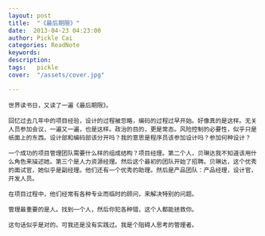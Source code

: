 ```yaml
---
layout: post  
title:  "《最后期限》"
date:  2013-04-23 04:23:00
author: Pickle Cai  
categories: ReadNote  
keywords: 
description:   
tags:	pickle   
cover:  "/assets/cover.jpg"  

---
```


	世界读书日，又读了一遍《最后期限》。

	回忆过去几年中的项目经验，设计的过程被忽略，编码的过程过早开始。好像真的是这样。无关人员参加会议，一遍又一遍，也是这样。政治的目的，更是常态。风险控制的必要性，似乎只是纸面上的东西。设计部和编码部该分开吗？我的意思是程序员该参加设计吗？参加何种设计？

	一个成功的项目管理团队需要什么样的组成结构？项目经理。第二个人，贝琳达我不知道该用什么角色来描述她。第三个是人力资源经理。然后这个最初的团队开始了招聘。贝琳达，这个优秀的面试官，她似乎是副经理。他们还有一个优秀的助理。然后是产品团队：产品经理，设计官，开发人员。

	在项目过程中，他们经常有各种专业而临时的顾问，来解决特别的问题。

	管理最重要的是人。找到一个人，然后你犯各种错，这个人都能拯救你。

	这句话似乎是对的。可我还是没有实践过。我是个阻碍人思考的管理者。



		    


